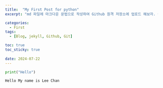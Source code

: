 ```yaml
---
title:  "My First Post for python"
excerpt: "md 파일에 마크다운 문법으로 작성하여 Github 원격 저장소에 업로드 해보자. 에디터는 Visual Studio code 사용! 로컬 서버에서 확인도 해보자. "

categories:
  - First
tags:
  - [Blog, jekyll, Github, Git]

toc: true
toc_sticky: true
 
date: 2024-07-22
---
```


```python
print("Hello")
```

    Hello My name is Lee Chan
